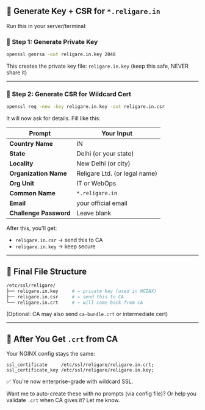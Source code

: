 
## 🔐 Generate Key + CSR for `*.religare.in`

Run this in your server/terminal:

### 📄 Step 1: Generate Private Key

```bash
openssl genrsa -out religare.in.key 2048
```

This creates the private key file:
`religare.in.key` (keep this safe, NEVER share it)

---

### 📄 Step 2: Generate CSR for Wildcard Cert

```bash
openssl req -new -key religare.in.key -out religare.in.csr
```

It will now ask for details. Fill like this:

| Prompt                 | Your Input                    |
| ---------------------- | ----------------------------- |
| **Country Name**       | IN                            |
| **State**              | Delhi (or your state)         |
| **Locality**           | New Delhi (or city)           |
| **Organization Name**  | Religare Ltd. (or legal name) |
| **Org Unit**           | IT or WebOps                  |
| **Common Name**        | `*.religare.in`               |
| **Email**              | your official email           |
| **Challenge Password** | Leave blank                   |

After this, you'll get:

* `religare.in.csr` → send this to CA
* `religare.in.key` → keep secure

---

## 📂 Final File Structure

```bash
/etc/ssl/religare/
├── religare.in.key     # ← private key (used in NGINX)
├── religare.in.csr     # ← send this to CA
└── religare.in.crt     # ← will come back from CA
```

(Optional: CA may also send `ca-bundle.crt` or intermediate cert)

---

## 🔁 After You Get `.crt` from CA

Your NGINX config stays the same:

```nginx
ssl_certificate     /etc/ssl/religare/religare.in.crt;
ssl_certificate_key /etc/ssl/religare/religare.in.key;
```

✅ You're now enterprise-grade with wildcard SSL.

Want me to auto-create these with no prompts (via config file)? Or help you validate `.crt` when CA gives it? Let me know.
